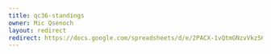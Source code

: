 ```yaml
---
title: qc36-standings
owner: Mic Qsenoch
layout: redirect
redirect: https://docs.google.com/spreadsheets/d/e/2PACX-1vQtmGNzvVkzS6r_hrZAVRXygzVhIvxGOt0PRz-7IyZbKfZg-N4drGjDW70_SF-1E_GzsESqGR6xYYNw/pubhtml
---
```

